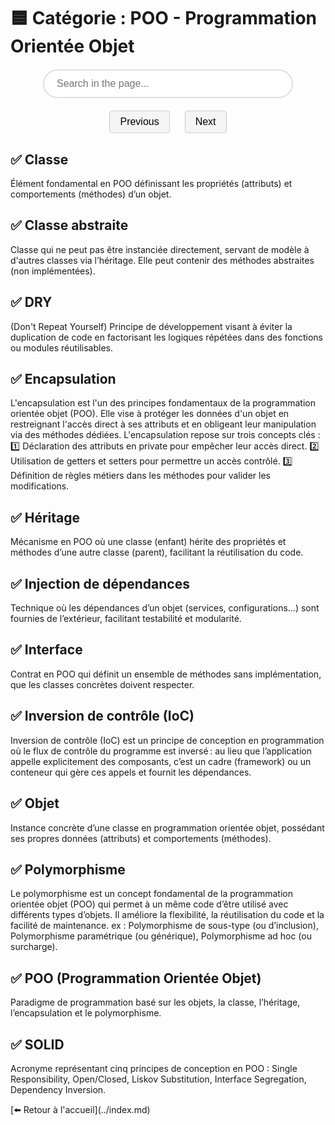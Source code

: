 # 🟦 Catégorie : POO - Programmation Orientée Objet

<html lang="fr">
<head>
  <meta charset="UTF-8">
  <title>Search and Navigation Example</title>
  <!-- Include Mark.js from CDN -->
  <script src="https://cdnjs.cloudflare.com/ajax/libs/mark.js/8.11.1/mark.min.js"></script>
  <style>
    /* Container to center the search input */
    .search-container {
      display: flex;
      justify-content: center;
      margin: 20px 0;
    }
    /* Modern style for the search input */
    .search-input {
      width: 100%;
      max-width: 400px;
      padding: 12px 20px;
      font-size: 16px;
      border: 2px solid #e0e0e0;
      border-radius: 30px;
      transition: border-color 0.3s ease, box-shadow 0.3s ease;
      outline: none;
    }
    .search-input:hover {
      border-color: #9e9e9e;
    }
    .search-input:focus {
      border-color: #6200ea;
      box-shadow: 0 0 10px rgba(98, 0, 234, 0.3);
    }
    /* Styles for navigation buttons */
    .nav-buttons {
      text-align: center;
      margin: 20px 0;
    }
    .nav-buttons button {
      margin: 0 10px;
      padding: 8px 16px;
      font-size: 16px;
      cursor: pointer;
      transition: background 0.3s ease;
      border: 1px solid #ccc;
      border-radius: 4px;
      background: #f5f5f5;
    }
    .nav-buttons button:hover {
      background: #e0e0e0;
    }
    /* Style for highlighted marks */
    mark {
      background: yellow;
      padding: 0;
    }
    /* Style for the currently selected mark element */
    mark.current {
      background: orange;
      color: white;
    }
  </style>
</head>
<body>

  <!-- Search input container -->
  <div class="search-container">
    <input type="text" id="search" class="search-input" placeholder="Search in the page...">
  </div>

  <!-- Navigation buttons for previous and next occurrences -->
  <div class="nav-buttons">
    <button id="prevBtn">Previous</button>
    <button id="nextBtn">Next</button>
  </div>

<!-- Content in which to search -->
<div id="content" markdown="1">

## ✅ Classe

Élément fondamental en POO définissant les propriétés (attributs) et comportements (méthodes) d’un objet.

## ✅ Classe abstraite

Classe qui ne peut pas être instanciée directement, servant de modèle à d'autres classes via l’héritage. Elle peut contenir des méthodes abstraites (non implémentées).

## ✅ DRY

(Don't Repeat Yourself) Principe de développement visant à éviter la duplication de code en factorisant les logiques répétées dans des fonctions ou modules réutilisables.

## ✅ Encapsulation

L'encapsulation est l'un des principes fondamentaux de la programmation orientée objet (POO). Elle vise à protéger les données d'un objet en restreignant l'accès direct à ses attributs et en obligeant leur manipulation via des méthodes dédiées. L'encapsulation repose sur trois concepts clés : 1️⃣ Déclaration des attributs en private pour empêcher leur accès direct. 2️⃣ Utilisation de getters et setters pour permettre un accès contrôlé. 3️⃣ Définition de règles métiers dans les méthodes pour valider les modifications.

## ✅ Héritage

Mécanisme en POO où une classe (enfant) hérite des propriétés et méthodes d’une autre classe (parent), facilitant la réutilisation du code.

## ✅ Injection de dépendances

Technique où les dépendances d’un objet (services, configurations...) sont fournies de l’extérieur, facilitant testabilité et modularité.

## ✅ Interface

Contrat en POO qui définit un ensemble de méthodes sans implémentation, que les classes concrètes doivent respecter.

## ✅ Inversion de contrôle (IoC)

Inversion de contrôle (IoC) est un principe de conception en programmation où le flux de contrôle du programme est inversé : au lieu que l’application appelle explicitement des composants, c’est un cadre (framework) ou un conteneur qui gère ces appels et fournit les dépendances.

## ✅ Objet

Instance concrète d’une classe en programmation orientée objet, possédant ses propres données (attributs) et comportements (méthodes).

## ✅ Polymorphisme

Le polymorphisme est un concept fondamental de la programmation orientée objet (POO) qui permet à un même code d’être utilisé avec différents types d’objets. Il améliore la flexibilité, la réutilisation du code et la facilité de maintenance. ex : Polymorphisme de sous-type (ou d’inclusion), Polymorphisme paramétrique (ou générique), Polymorphisme ad hoc (ou surcharge).

## ✅ POO (Programmation Orientée Objet)

Paradigme de programmation basé sur les objets, la classe, l’héritage, l’encapsulation et le polymorphisme.

## ✅ SOLID

Acronyme représentant cinq principes de conception en POO : Single Responsibility, Open/Closed, Liskov Substitution, Interface Segregation, Dependency Inversion.

</div>
[⬅️ Retour à l'accueil](../index.md)

 <script>
    // Get the search input and navigation buttons
    const searchInput = document.getElementById("search");
    const prevBtn = document.getElementById("prevBtn");
    const nextBtn = document.getElementById("nextBtn");
    // Define the context where Mark.js will search
    const context = document.querySelector("#content");
    const markInstance = new Mark(context);
    // Array to store marked elements and an index for the current result
    let markedElements = [];
    let currentIndex = -1;
    // Function to perform the marking based on the input keyword
    function doMark() {
      const keyword = searchInput.value.trim();
      // Remove previous markings
      markInstance.unmark({
        done: function() {
          if (keyword) {
            // Mark all occurrences of the keyword
            markInstance.mark(keyword, {
              done: function() {
                // Retrieve all generated <mark> elements
                markedElements = document.querySelectorAll("mark");
                // Reset current index (set to first element if available)
                currentIndex = markedElements.length > 0 ? 0 : -1;
                highlightCurrent();
              }
            });
          } else {
            // Clear marked elements and reset index if input is empty
            markedElements = [];
            currentIndex = -1;
          }
        }
      });
    }
    // Function to highlight the current marked element and scroll it into view
    function highlightCurrent() {
      // Remove the "current" class from all marked elements
      markedElements.forEach(el => el.classList.remove("current"));
      if (markedElements.length > 0 && currentIndex >= 0) {
        const currentMark = markedElements[currentIndex];
        currentMark.classList.add("current");
        // Scroll the current marked element smoothly into view, centered in the viewport
        currentMark.scrollIntoView({ behavior: "smooth", block: "center" });
      }
    }
    // Listen for input events to perform live search and marking
    searchInput.addEventListener("input", function() {
      doMark();
    });
    // Event listener for the "Previous" button to move to the previous occurrence
    prevBtn.addEventListener("click", function() {
      if (markedElements.length === 0) return;
      currentIndex = (currentIndex - 1 + markedElements.length) % markedElements.length;
      highlightCurrent();
    });
    // Event listener for the "Next" button to move to the next occurrence
    nextBtn.addEventListener("click", function() {
      if (markedElements.length === 0) return;
      currentIndex = (currentIndex + 1) % markedElements.length;
      highlightCurrent();
    });
  </script>
</body>
</html>